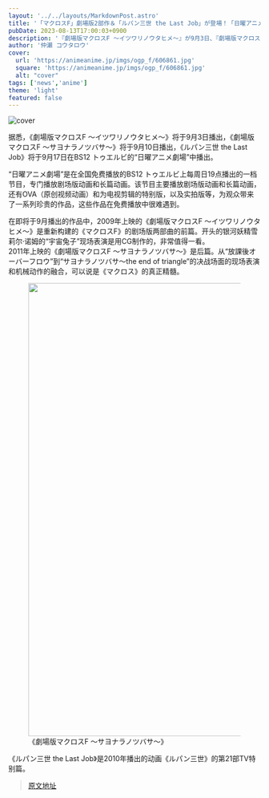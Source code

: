 ```yaml
---
layout: '../../layouts/MarkdownPost.astro'
title: '「マクロスF」劇場版2部作＆「ルパン三世 the Last Job」が登場！「日曜アニメ劇場」9月ラインナップ'
pubDate: 2023-08-13T17:00:03+0900
description: '『劇場版マクロスF ～イツワリノウタヒメ～』が9月3日、『劇場版マクロスF ～サヨナラノツバサ～』が9月10日、『ルパン三世 the Last Job』が9月17日に、BS12 トゥエルビの「日曜アニメ劇場」で放送されることがわかった。'
author: '仲瀬 コウタロウ'
cover:
  url: 'https://animeanime.jp/imgs/ogp_f/606861.jpg'
  square: 'https://animeanime.jp/imgs/ogp_f/606861.jpg'
  alt: "cover"
tags: ['news','anime']
theme: 'light'
featured: false
---
```


![cover](https://animeanime.jp/imgs/ogp_f/606861.jpg)

<p>据悉，《劇場版マクロスF ～イツワリノウタヒメ～》将于9月3日播出，《劇場版マクロスF ～サヨナラノツバサ～》将于9月10日播出，《ルパン三世 the Last Job》将于9月17日在BS12 トゥエルビ的“日曜アニメ劇場”中播出。</p><p>“日曜アニメ劇場”是在全国免费播放的BS12 トゥエルビ上每周日19点播出的一档节目，专门播放剧场版动画和长篇动画。该节目主要播放剧场版动画和长篇动画，还有OVA（原创视频动画）和为电视剪辑的特别版，以及实拍版等，为观众带来了一系列珍贵的作品，这些作品在免费播放中很难遇到。</p><p>在即将于9月播出的作品中，2009年上映的《劇場版マクロスF ～イツワリノウタヒメ～》是重新构建的《マクロスF》的剧场版两部曲的前篇。开头的银河妖精雪莉尔·诺姆的“宇宙兔子”现场表演是用CG制作的，非常值得一看。<br>2011年上映的《劇場版マクロスF ～サヨナラノツバサ～》是后篇。从“放課後オーバーフロウ”到“サヨナラノツバサ～the end of triangle”的决战场面的现场表演和机械动作的融合，可以说是《マクロス》的真正精髓。</p><figure class="ctms-editor-image"><img src="https://animeanime.jp/imgs/zoom/606862.jpg" class="inline-article-image" width="640" height="904"><figcaption>《劇場版マクロスF ～サヨナラノツバサ～》</figcaption></figure><p>《ルパン三世 the Last Job》是2010年播出的动画《ルパン三世》的第21部TV特别篇。</p>

>[原文地址](https://animeanime.jp/article/2023/08/13/79258.html)  